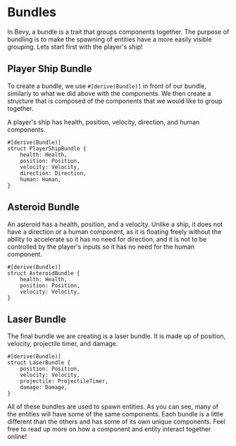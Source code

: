 # Bundles
In Bevy, a bundle is a trait that groups components together. The purpose of
bundling is to make the spawning of entities have a more easily visible
grouping. Lets start first with the player's ship!

## Player Ship Bundle
To create a bundle, we use `#[derive(Bundle)]` in front of our bundle, similarly
to what we did above with the components. We then create a structure that is
composed of the components that we would like to group together.

A player's ship has health, position, velocity, direction, and human components.

```rust, noplayground
#[derive(Bundle)]
struct PlayerShipBundle {
    health: Health,
    position: Position,
    velocity: Velocity,
    direction: Direction,
    human: Human,
}
```

## Asteroid Bundle
An asteroid has a health, position, and a velocity. Unlike a ship, it does not
have a direction or a human component, as it is floating freely without
the ability to accelerate so it has no need for direction, and it is not
to be controlled by the player's inputs so it has no need for the human
component.

```rust, noplayground
#[derive(Bundle)]
struct AsteroidBundle {
    health: Health,
    position: Position,
    velocity: Velocity,
}
```

## Laser Bundle
The final bundle we are creating is a laser bundle. It is made up of position,
velocity, projectile timer, and damage.

```rust, noplayground
#[derive(Bundle)]
struct LaserBundle {
    position: Position,
    velocity: Velocity,
    projectile: ProjectileTimer,
    damage: Damage,
}
```

All of these bundles are used to spawn entities. As you can see, many of the
entities will have some of the same components. Each bundle is a little
different than the others and has some of its own unique components. Feel free
to read up more on how a component and entity interact together online!
